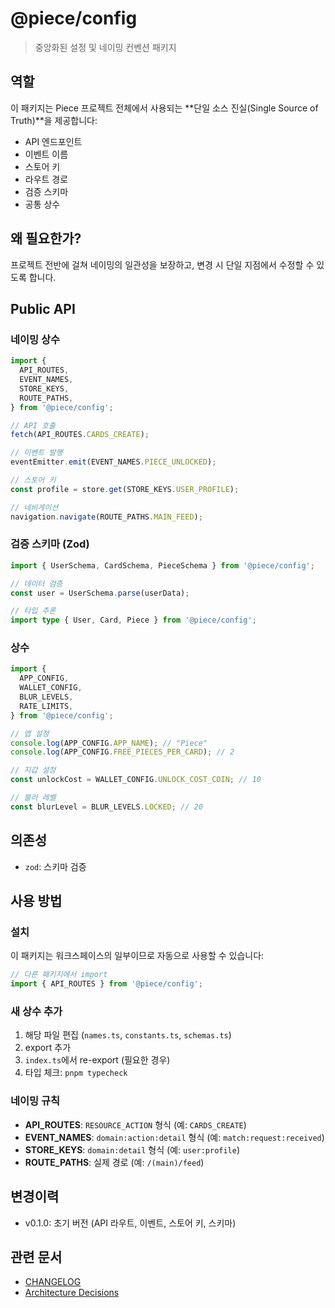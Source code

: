 # @piece/config

> 중앙화된 설정 및 네이밍 컨벤션 패키지

## 역할

이 패키지는 Piece 프로젝트 전체에서 사용되는 **단일 소스 진실(Single Source of Truth)**을 제공합니다:

- API 엔드포인트
- 이벤트 이름
- 스토어 키
- 라우트 경로
- 검증 스키마
- 공통 상수

## 왜 필요한가?

프로젝트 전반에 걸쳐 네이밍의 일관성을 보장하고, 변경 시 단일 지점에서 수정할 수 있도록 합니다.

## Public API

### 네이밍 상수

```typescript
import {
  API_ROUTES,
  EVENT_NAMES,
  STORE_KEYS,
  ROUTE_PATHS,
} from '@piece/config';

// API 호출
fetch(API_ROUTES.CARDS_CREATE);

// 이벤트 발행
eventEmitter.emit(EVENT_NAMES.PIECE_UNLOCKED);

// 스토어 키
const profile = store.get(STORE_KEYS.USER_PROFILE);

// 네비게이션
navigation.navigate(ROUTE_PATHS.MAIN_FEED);
```

### 검증 스키마 (Zod)

```typescript
import { UserSchema, CardSchema, PieceSchema } from '@piece/config';

// 데이터 검증
const user = UserSchema.parse(userData);

// 타입 추론
import type { User, Card, Piece } from '@piece/config';
```

### 상수

```typescript
import {
  APP_CONFIG,
  WALLET_CONFIG,
  BLUR_LEVELS,
  RATE_LIMITS,
} from '@piece/config';

// 앱 설정
console.log(APP_CONFIG.APP_NAME); // "Piece"
console.log(APP_CONFIG.FREE_PIECES_PER_CARD); // 2

// 지갑 설정
const unlockCost = WALLET_CONFIG.UNLOCK_COST_COIN; // 10

// 블러 레벨
const blurLevel = BLUR_LEVELS.LOCKED; // 20
```

## 의존성

- `zod`: 스키마 검증

## 사용 방법

### 설치

이 패키지는 워크스페이스의 일부이므로 자동으로 사용할 수 있습니다:

```typescript
// 다른 패키지에서 import
import { API_ROUTES } from '@piece/config';
```

### 새 상수 추가

1. 해당 파일 편집 (`names.ts`, `constants.ts`, `schemas.ts`)
2. export 추가
3. `index.ts`에서 re-export (필요한 경우)
4. 타입 체크: `pnpm typecheck`

### 네이밍 규칙

- **API_ROUTES**: `RESOURCE_ACTION` 형식 (예: `CARDS_CREATE`)
- **EVENT_NAMES**: `domain:action:detail` 형식 (예: `match:request:received`)
- **STORE_KEYS**: `domain:detail` 형식 (예: `user:profile`)
- **ROUTE_PATHS**: 실제 경로 (예: `/(main)/feed`)

## 변경이력

- v0.1.0: 초기 버전 (API 라우트, 이벤트, 스토어 키, 스키마)

## 관련 문서

- [CHANGELOG](../../CHANGELOG.md)
- [Architecture Decisions](../../docs/ADR/)
